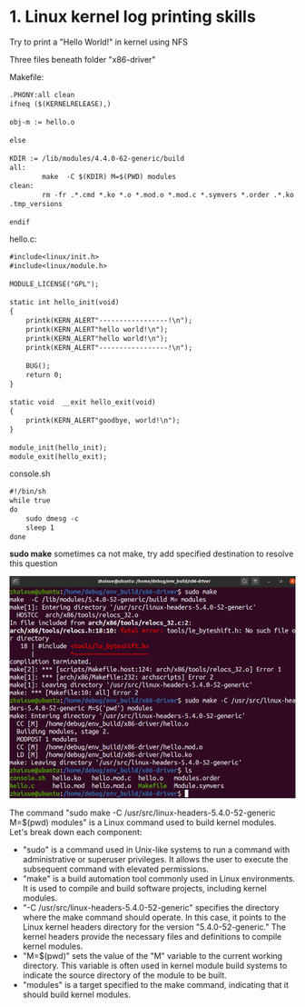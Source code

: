 

# 1. Linux kernel log printing skills



Try to print a "Hello World!" in kernel using NFS

Three files beneath folder "x86-driver"

Makefile:

```
.PHONY:all clean
ifneq ($(KERNELRELEASE),)

obj-m := hello.o

else
		
KDIR := /lib/modules/4.4.0-62-generic/build
all:
		make  -C $(KDIR) M=$(PWD) modules
clean:
		rm -fr .*.cmd *.ko *.o *.mod.o *.mod.c *.symvers *.order .*.ko .tmp_versions

endif
```

hello.c:

```
#include<linux/init.h>
#include<linux/module.h>

MODULE_LICENSE("GPL");

static int hello_init(void)
{
	printk(KERN_ALERT"-----------------!\n");
	printk(KERN_ALERT"hello world!\n");
	printk(KERN_ALERT"hello world!\n");
	printk(KERN_ALERT"-----------------!\n");

	BUG();
	return 0;
}

static void  __exit hello_exit(void)
{
	printk(KERN_ALERT"goodbye, world!\n");
}

module_init(hello_init);
module_exit(hello_exit);

```

console.sh

```
#!/bin/sh
while true
do
	sudo dmesg -c
	sleep 1
done
```

**sudo make** sometimes ca not make, try add specified destination to resolve this question

![1](https://github.com/knightsummon/Linux-Kernel-Printing/blob/main/Linux%20kernel%20log%20printing%20skills.assets/1.jpg)

The command "sudo make -C /usr/src/linux-headers-5.4.0-52-generic M=$(pwd) modules" is a Linux command used to build kernel modules. Let's break down each component:

- "sudo" is a command used in Unix-like systems to run a command with administrative or superuser privileges. It allows the user to execute the subsequent command with elevated permissions.
- "make" is a build automation tool commonly used in Linux environments. It is used to compile and build software projects, including kernel modules.
- "-C /usr/src/linux-headers-5.4.0-52-generic" specifies the directory where the make command should operate. In this case, it points to the Linux kernel headers directory for the version "5.4.0-52-generic." The kernel headers provide the necessary files and definitions to compile kernel modules.
- "M=$(pwd)" sets the value of the "M" variable to the current working directory. This variable is often used in kernel module build systems to indicate the source directory of the module to be built.
- "modules" is a target specified to the make command, indicating that it should build kernel modules.
